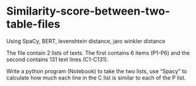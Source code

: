 # Similarity-score-between-two-table-files
Using SpaCy, BERT, levenshtein distance, jaro winkler distance


The file contain 2 lists of texts. The first contains 6 items (P1-P6) and the second contains 131 text lines (C1-C131).

 

Write a python program (Notebook) to take the two lists, use “Spacy” to calculate how much each line in the C list is similar to each of the P list.
